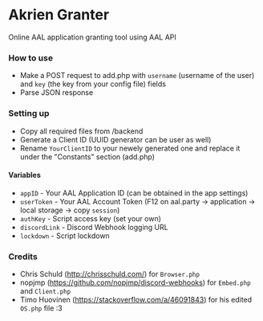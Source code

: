 # Akrien Granter
Online AAL application granting tool using AAL API

### How to use
* Make a POST request to add.php with `username` (username of the user) and `key` (the key from your config file) fields
* Parse JSON response

### Setting up
* Copy all required files from /backend
* Generate a Client ID (UUID generator can be user as well)
* Rename `YourClientID` to your newely generated one and replace it under the "Constants" section (add.php)

#### Variables 
* `appID` - Your AAL Application ID (can be obtained in the app settings)
* `userToken` - Your AAL Account Token (F12 on aal.party -> application -> local storage -> copy `session`)
* `authKey` - Script access key (set your own)
* `discordLink` - Discord Webhook logging URL
* `lockdown` - Script lockdown

### Credits
* Chris Schuld (http://chrisschuld.com/) for `Browser.php`
* nopjmp (https://github.com/nopjmp/discord-webhooks) for `Embed.php` and `Client.php`
* Timo Huovinen (https://stackoverflow.com/a/46091843) for his edited `OS.php` file :3

